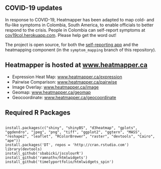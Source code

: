 ## COVID-19 updates

In response to COVID-19, Heatmapper has been adapted to
map cold- and flu-like symptoms in Colombia, South America, to enable officials
to better respond to the crisis. People in Colombia can self-report symptoms at
[cov19col.herokuapp.com](https://cov19col.herokuapp.com).
Please help get the word out!

The project is open source, for both the
[self-reporting app](https://github.com/Marco8301/QT-Cov19-OS)
and the heatmapping component (in the `symptom_mapping` branch of this repository).


## Heatmapper is hosted at www.heatmapper.ca
* Expression Heat Map: www.heatmapper.ca/expression
* Pairwise Comparison: www.heatmapper.ca/pairwise
* Image Overlay: www.heatmapper.ca/image
* Geomap: www.heatmapper.ca/geomap
* Geocoordinate: www.heatmapper.ca/geocoordinate

## Required R Packages
<pre><code>
install.packages(c("shiny", "shinyBS", "d3heatmap", "gplots", "ggdendro", "jpeg", "png", "tiff", "ggplot2", "ggtern", "MASS", "reshape2", "leaflet", "RColorBrewer", "raster", "devtools", "Cairo", "ape"))
install.packages('DT', repos = 'http://cran.rstudio.com')
library(devtools)
install_github('sbabicki/jscolourR')
install_github('ramnathv/htmlwidgets')
install_github('timelyportfolio/htmlwidgets_spin')
</code></pre>


